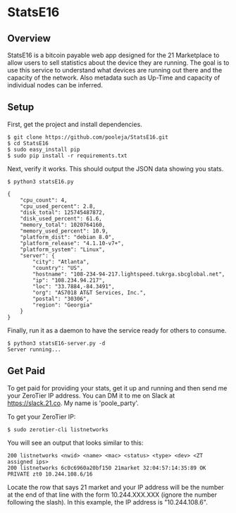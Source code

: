 # StatsE16

## Overview
StatsE16 is a bitcoin payable web app designed for the 21 Marketplace to allow users to sell statistics about the device they are running.  The goal is to use this service to understand what devices are running out there and the capacity of the network.  Also metadata such as Up-Time and capacity of individual nodes can be inferred.


## Setup

First, get the project and install dependencies.

```
$ git clone https://github.com/pooleja/StatsE16.git
$ cd StatsE16
$ sudo easy_install pip
$ sudo pip install -r requirements.txt
```

Next, verify it works.  This should output the JSON data showing you stats.
```
$ python3 statsE16.py

{
    "cpu_count": 4,
    "cpu_used_percent": 2.8,
    "disk_total": 125745487872,
    "disk_used_percent": 61.6,
    "memory_total": 1020764160,
    "memory_used_percent": 10.9,
    "platform_dist": "debian 8.0",
    "platform_release": "4.1.10-v7+",
    "platform_system": "Linux",
    "server": {
        "city": "Atlanta",
        "country": "US",
        "hostname": "108-234-94-217.lightspeed.tukrga.sbcglobal.net",
        "ip": "108.234.94.217",
        "loc": "33.7884,-84.3491",
        "org": "AS7018 AT&T Services, Inc.",
        "postal": "30306",
        "region": "Georgia"
    }
}
```

Finally, run it as a daemon to have the service ready for others to consume.
```
$ python3 statsE16-server.py -d
Server running...
```

## Get Paid
To get paid for providing your stats, get it up and running and then send me your ZeroTier IP address.  You can DM it to me on Slack at https://slack.21.co.  My name is 'poole_party'.

To get your ZeroTier IP:
```
$ sudo zerotier-cli listnetworks
```
You will see an output that looks similar to this:
```
200 listnetworks <nwid> <name> <mac> <status> <type> <dev> <ZT assigned ips>
200 listnetworks 6c0c6960a20bf150 21market 32:04:57:14:35:89 OK PRIVATE zt0 10.244.108.6/16
```
Locate the row that says 21 market and your IP address will be the number at the end of that line with the form 10.244.XXX.XXX (ignore the number following the slash).  In this example, the IP address is "10.244.108.6".
